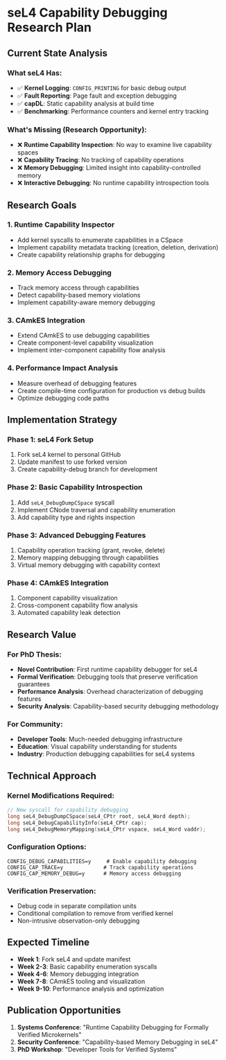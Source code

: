 # seL4 Capability Debugging Research Plan

## Current State Analysis

### What seL4 Has:
- ✅ **Kernel Logging**: `CONFIG_PRINTING` for basic debug output
- ✅ **Fault Reporting**: Page fault and exception debugging
- ✅ **capDL**: Static capability analysis at build time
- ✅ **Benchmarking**: Performance counters and kernel entry tracking

### What's Missing (Research Opportunity):
- ❌ **Runtime Capability Inspection**: No way to examine live capability spaces
- ❌ **Capability Tracing**: No tracking of capability operations
- ❌ **Memory Debugging**: Limited insight into capability-controlled memory
- ❌ **Interactive Debugging**: No runtime capability introspection tools

## Research Goals

### 1. Runtime Capability Inspector
- Add kernel syscalls to enumerate capabilities in a CSpace
- Implement capability metadata tracking (creation, deletion, derivation)
- Create capability relationship graphs for debugging

### 2. Memory Access Debugging  
- Track memory access through capabilities
- Detect capability-based memory violations
- Implement capability-aware memory debugging

### 3. CAmkES Integration
- Extend CAmkES to use debugging capabilities
- Create component-level capability visualization
- Implement inter-component capability flow analysis

### 4. Performance Impact Analysis
- Measure overhead of debugging features
- Create compile-time configuration for production vs debug builds
- Optimize debugging code paths

## Implementation Strategy

### Phase 1: seL4 Fork Setup
1. Fork seL4 kernel to personal GitHub
2. Update manifest to use forked version
3. Create capability-debug branch for development

### Phase 2: Basic Capability Introspection
1. Add `seL4_DebugDumpCSpace` syscall
2. Implement CNode traversal and capability enumeration
3. Add capability type and rights inspection

### Phase 3: Advanced Debugging Features
1. Capability operation tracking (grant, revoke, delete)
2. Memory mapping debugging through capabilities
3. Virtual memory debugging with capability context

### Phase 4: CAmkES Integration
1. Component capability visualization
2. Cross-component capability flow analysis
3. Automated capability leak detection

## Research Value

### For PhD Thesis:
- **Novel Contribution**: First runtime capability debugger for seL4
- **Formal Verification**: Debugging tools that preserve verification guarantees
- **Performance Analysis**: Overhead characterization of debugging features
- **Security Analysis**: Capability-based security debugging methodology

### For Community:
- **Developer Tools**: Much-needed debugging infrastructure
- **Education**: Visual capability understanding for students
- **Industry**: Production debugging capabilities for seL4 systems

## Technical Approach

### Kernel Modifications Required:
```c
// New syscall for capability debugging
long seL4_DebugDumpCSpace(seL4_CPtr root, seL4_Word depth);
long seL4_DebugCapabilityInfo(seL4_CPtr cap);
long seL4_DebugMemoryMapping(seL4_CPtr vspace, seL4_Word vaddr);
```

### Configuration Options:
```
CONFIG_DEBUG_CAPABILITIES=y     # Enable capability debugging
CONFIG_CAP_TRACE=y             # Track capability operations  
CONFIG_CAP_MEMORY_DEBUG=y      # Memory access debugging
```

### Verification Preservation:
- Debug code in separate compilation units
- Conditional compilation to remove from verified kernel
- Non-intrusive observation-only debugging

## Expected Timeline
- **Week 1**: Fork seL4 and update manifest
- **Week 2-3**: Basic capability enumeration syscalls
- **Week 4-6**: Memory debugging integration
- **Week 7-8**: CAmkES tooling and visualization
- **Week 9-10**: Performance analysis and optimization

## Publication Opportunities
1. **Systems Conference**: "Runtime Capability Debugging for Formally Verified Microkernels"
2. **Security Conference**: "Capability-based Memory Debugging in seL4"
3. **PhD Workshop**: "Developer Tools for Verified Systems"